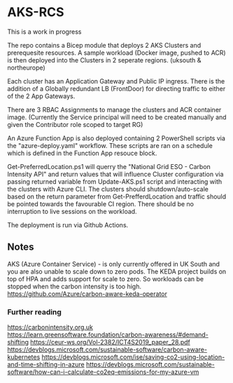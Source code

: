 # AKS-RCS

This is a work in progress

The repo contains a Bicep module that deploys 2 AKS Clusters and prerequesite resources. A sample workload (Docker image, pushed to ACR) is then deployed into the Clusters in 2 seperate regions. (uksouth & northeurope)

Each cluster has an Application Gateway and Public IP ingress. There is the addition of a Globally redundant LB (FrontDoor) for directing traffic to either of the 2 App Gateways.

There are 3 RBAC Assignments to manage the clusters and ACR container image. (Currently the Service principal will need to be created manually and given the Contributor role scoped to target RG)

An Azure Function App is also deployed containing 2 PowerShell scripts via the "azure-deploy.yaml" workflow. These scripts are ran on a schedule which is defined in the Function App resouce block.

Get-PreferredLocation.ps1 will querry the "National Grid ESO - Carbon Intensity API" and return values that will influence Cluster configuration via passing returned variable from Update-AKS.ps1 script and interacting with the clusters with Azure CLI. The clusters should shutdown/auto-scale based on the return parameter from Get-PrefferdLocation and traffic should be pointed towards the favourable CI region. There should be no interruption to live sessions on the workload.

The deployment is run via Github Actions.

## Notes

AKS (Azure Container Service) -  is only currently offered in UK South and you are also unable to scale down to zero pods. The KEDA project builds on top of HPA and adds support for scale to zero. So workloads can be stopped when the carbon intensity is too high.
<https://github.com/Azure/carbon-aware-keda-operator>

### Further reading

<https://carbonintensity.org.uk>
<https://learn.greensoftware.foundation/carbon-awareness/#demand-shifting>
<https://ceur-ws.org/Vol-2382/ICT4S2019_paper_28.pdf>
<https://devblogs.microsoft.com/sustainable-software/carbon-aware-kubernetes>
<https://devblogs.microsoft.com/ise/saving-co2-using-location-and-time-shifting-in-azure>
<https://devblogs.microsoft.com/sustainable-software/how-can-i-calculate-co2eq-emissions-for-my-azure-vm>
